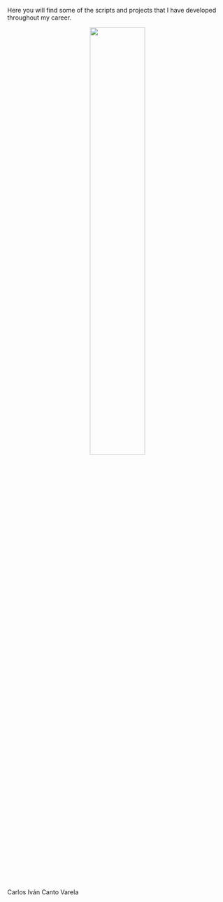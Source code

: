 Here you will find some of the scripts and projects that I have developed throughout my career.

<p align="center">
  <img src = "https://github.com/user-attachments/assets/16efb735-520e-4ddf-9dd5-15ca544935cd" width = 50% height = 50%>
</p>

Carlos Iván Canto Varela

#
